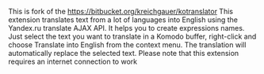 This is fork of the https://bitbucket.org/kreichgauer/kotranslator
This extension translates text from a lot of languages into English using the Yandex.ru translate AJAX API.
It helps you to create expressions names.
Just select the text you want to translate in a Komodo buffer, right-click and choose Translate into English from the context menu.
The translation will automatically replace the selected text. Please note that this extension requires an internet connection to work
